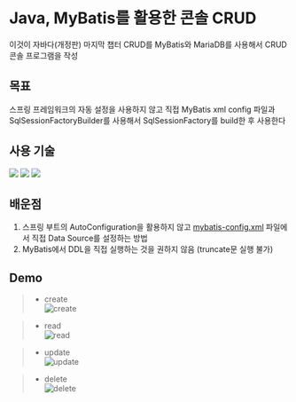 # Java, MyBatis를 활용한 콘솔 CRUD
이것이 자바다(개정판) 마지막 챕터 CRUD를 MyBatis와 MariaDB를 사용해서 CRUD 콘솔 프로그램을 작성

## 목표
스프링 프레임워크의 자동 설정을 사용하지 않고 직접 MyBatis xml config 파일과 SqlSessionFactoryBuilder를 사용해서 SqlSessionFactory를 build한 후 사용한다

## 사용 기술

<img src="https://img.shields.io/badge/Java-FF0000?style=for-the-badge&logo=OpenJDK&logoColor=white"/> <img src="https://img.shields.io/badge/mybatis-AA344D?style=for-the-badge&logo=apache&logoColor=white"> <img src="https://img.shields.io/badge/mariaDB-003545?style=for-the-badge&logo=mariaDB&logoColor=white">


## 배운점

1. 스프링 부트의 AutoConfiguration을 활용하지 않고 [mybatis-config.xml](https://github.com/jaehyukpyon2/MyBatisPlainJavaConfig/blob/main/src/config/mybatis-config.xml) 파일에서 직접 Data Source를 설정하는 방법
2. MyBatis에서 DDL을 직접 실행하는 것을 권하지 않음 (truncate문 실행 불가)

## Demo

> * create<br>
> ![create](https://github.com/jaehyukpyon2/MyBatisPlainJavaConfig/assets/145942491/779aa1b6-01f5-4662-9140-5c4dbc7a190e)

> * read<br>
> ![read](https://github.com/jaehyukpyon2/MyBatisPlainJavaConfig/assets/145942491/e7ce744d-8a03-4ef2-86e3-332eca523ec2)

> * update<br>
> ![update](https://github.com/jaehyukpyon2/MyBatisPlainJavaConfig/assets/145942491/873d1c60-4005-4517-9a5f-55ea29e19c95)

> * delete<br>
> ![delete](https://github.com/jaehyukpyon2/MyBatisPlainJavaConfig/assets/145942491/9f2f97d7-e622-4ce3-9fd7-911826978069)